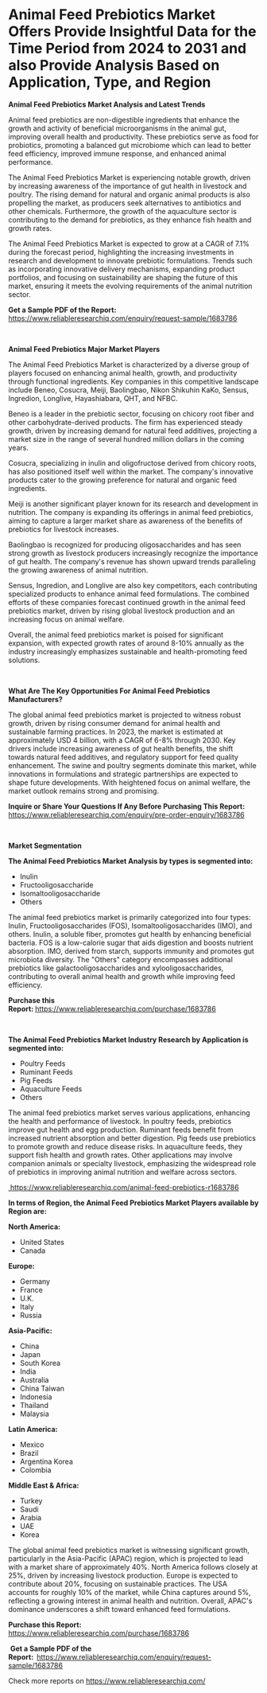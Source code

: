 <p><h1>Animal Feed Prebiotics Market Offers Provide Insightful Data for the Time Period from 2024 to 2031 and also Provide Analysis Based on Application, Type, and Region</h1></p><p><strong>Animal Feed Prebiotics Market Analysis and Latest Trends</strong></p>
<p><p>Animal feed prebiotics are non-digestible ingredients that enhance the growth and activity of beneficial microorganisms in the animal gut, improving overall health and productivity. These prebiotics serve as food for probiotics, promoting a balanced gut microbiome which can lead to better feed efficiency, improved immune response, and enhanced animal performance.</p><p>The Animal Feed Prebiotics Market is experiencing notable growth, driven by increasing awareness of the importance of gut health in livestock and poultry. The rising demand for natural and organic animal products is also propelling the market, as producers seek alternatives to antibiotics and other chemicals. Furthermore, the growth of the aquaculture sector is contributing to the demand for prebiotics, as they enhance fish health and growth rates.</p><p>The Animal Feed Prebiotics Market is expected to grow at a CAGR of 7.1% during the forecast period, highlighting the increasing investments in research and development to innovate prebiotic formulations. Trends such as incorporating innovative delivery mechanisms, expanding product portfolios, and focusing on sustainability are shaping the future of this market, ensuring it meets the evolving requirements of the animal nutrition sector.</p></p>
<p><strong>Get a Sample PDF of the Report:&nbsp;</strong> <a href="https://www.reliableresearchiq.com/enquiry/request-sample/1683786?utm_campaign=99&utm_medium=2&utm_source=Github&utm_content=ia&utm_term=30122024&utm_id=animal-feed-prebiotics">https://www.reliableresearchiq.com/enquiry/request-sample/1683786</a></p>
<p>&nbsp;</p>
<p><strong>Animal Feed Prebiotics Major Market Players</strong></p>
<p><p>The Animal Feed Prebiotics Market is characterized by a diverse group of players focused on enhancing animal health, growth, and productivity through functional ingredients. Key companies in this competitive landscape include Beneo, Cosucra, Meiji, Baolingbao, Nikon Shikuhin KaKo, Sensus, Ingredion, Longlive, Hayashiabara, QHT, and NFBC.</p><p>Beneo is a leader in the prebiotic sector, focusing on chicory root fiber and other carbohydrate-derived products. The firm has experienced steady growth, driven by increasing demand for natural feed additives, projecting a market size in the range of several hundred million dollars in the coming years.</p><p>Cosucra, specializing in inulin and oligofructose derived from chicory roots, has also positioned itself well within the market. The company's innovative products cater to the growing preference for natural and organic feed ingredients.</p><p>Meiji is another significant player known for its research and development in nutrition. The company is expanding its offerings in animal feed prebiotics, aiming to capture a larger market share as awareness of the benefits of prebiotics for livestock increases.</p><p>Baolingbao is recognized for producing oligosaccharides and has seen strong growth as livestock producers increasingly recognize the importance of gut health. The company's revenue has shown upward trends paralleling the growing awareness of animal nutrition.</p><p>Sensus, Ingredion, and Longlive are also key competitors, each contributing specialized products to enhance animal feed formulations. The combined efforts of these companies forecast continued growth in the animal feed prebiotics market, driven by rising global livestock production and an increasing focus on animal welfare.</p><p>Overall, the animal feed prebiotics market is poised for significant expansion, with expected growth rates of around 8-10% annually as the industry increasingly emphasizes sustainable and health-promoting feed solutions.</p></p>
<p>&nbsp;</p>
<p><strong>What Are The Key Opportunities For Animal Feed Prebiotics Manufacturers?</strong></p>
<p><p>The global animal feed prebiotics market is projected to witness robust growth, driven by rising consumer demand for animal health and sustainable farming practices. In 2023, the market is estimated at approximately USD 4 billion, with a CAGR of 6-8% through 2030. Key drivers include increasing awareness of gut health benefits, the shift towards natural feed additives, and regulatory support for feed quality enhancement. The swine and poultry segments dominate this market, while innovations in formulations and strategic partnerships are expected to shape future developments. With heightened focus on animal welfare, the market outlook remains strong and promising.</p></p>
<p><strong>Inquire or Share Your Questions If Any Before Purchasing This Report:</strong> <a href="https://www.reliableresearchiq.com/enquiry/pre-order-enquiry/1683786?utm_campaign=99&utm_medium=2&utm_source=Github&utm_content=ia&utm_term=30122024&utm_id=animal-feed-prebiotics">https://www.reliableresearchiq.com/enquiry/pre-order-enquiry/1683786</a></p>
<p>&nbsp;</p>
<p><strong>Market Segmentation</strong></p>
<p><strong>The Animal Feed Prebiotics Market Analysis by types is segmented into:</strong></p>
<p><ul><li>Inulin</li><li>Fructooligosaccharide</li><li>Isomaltooligosaccharide</li><li>Others</li></ul></p>
<p><p>The animal feed prebiotics market is primarily categorized into four types: Inulin, Fructooligosaccharides (FOS), Isomaltooligosaccharides (IMO), and others. Inulin, a soluble fiber, promotes gut health by enhancing beneficial bacteria. FOS is a low-calorie sugar that aids digestion and boosts nutrient absorption. IMO, derived from starch, supports immunity and promotes gut microbiota diversity. The "Others" category encompasses additional prebiotics like galactooligosaccharides and xylooligosaccharides, contributing to overall animal health and growth while improving feed efficiency.</p></p>
<p><strong>Purchase this Report:&nbsp;</strong><a href="https://www.reliableresearchiq.com/purchase/1683786?utm_campaign=99&utm_medium=2&utm_source=Github&utm_content=ia&utm_term=30122024&utm_id=animal-feed-prebiotics">https://www.reliableresearchiq.com/purchase/1683786</a></p>
<p>&nbsp;</p>
<p><strong>The Animal Feed Prebiotics Market Industry Research by Application is segmented into:</strong></p>
<p><ul><li>Poultry Feeds</li><li>Ruminant Feeds</li><li>Pig Feeds</li><li>Aquaculture Feeds</li><li>Others</li></ul></p>
<p><p>The animal feed prebiotics market serves various applications, enhancing the health and performance of livestock. In poultry feeds, prebiotics improve gut health and egg production. Ruminant feeds benefit from increased nutrient absorption and better digestion. Pig feeds use prebiotics to promote growth and reduce disease risks. In aquaculture feeds, they support fish health and growth rates. Other applications may involve companion animals or specialty livestock, emphasizing the widespread role of prebiotics in improving animal nutrition and welfare across sectors.</p></p>
<p><a href="https://www.reliableresearchiq.com/animal-feed-prebiotics-r1683786?utm_campaign=99&utm_medium=2&utm_source=Github&utm_content=ia&utm_term=30122024&utm_id=animal-feed-prebiotics">&nbsp;https://www.reliableresearchiq.com/animal-feed-prebiotics-r1683786</a></p>
<p><strong>In terms of Region, the Animal Feed Prebiotics Market Players available by Region are:</strong></p>
<p>
    <p> <strong> North America: </strong>
        <ul>
            <li>United States</li>
            <li>Canada</li>
        </ul>
        </p> 
    <p> <strong> Europe: </strong>
        <ul>
            <li>Germany</li>
            <li>France</li>
            <li>U.K.</li>
            <li>Italy</li>
            <li>Russia</li>
        </ul>
        </p> 
    <p> <strong> Asia-Pacific: </strong>
        <ul>
            <li>China</li>
            <li>Japan</li>
            <li>South Korea</li>
            <li>India</li>
            <li>Australia</li>
            <li>China Taiwan</li>
            <li>Indonesia</li>
            <li>Thailand</li>
            <li>Malaysia</li>
        </ul>
        </p> 
    <p> <strong> Latin America: </strong>
        <ul>
            <li>Mexico</li>
            <li>Brazil</li>
            <li>Argentina Korea</li>
            <li>Colombia</li>
        </ul>
        </p> 
    <p> <strong> Middle East & Africa: </strong>
        <ul>
            <li>Turkey</li>
            <li>Saudi</li>
            <li>Arabia</li>
            <li>UAE</li>
            <li>Korea</li>
        </ul>
    </p>
    </p>
<p><p>The global animal feed prebiotics market is witnessing significant growth, particularly in the Asia-Pacific (APAC) region, which is projected to lead with a market share of approximately 40%. North America follows closely at 25%, driven by increasing livestock production. Europe is expected to contribute about 20%, focusing on sustainable practices. The USA accounts for roughly 10% of the market, while China captures around 5%, reflecting a growing interest in animal health and nutrition. Overall, APAC's dominance underscores a shift toward enhanced feed formulations.</p></p>
<p><strong>Purchase this Report: </strong><a href="https://www.reliableresearchiq.com/purchase/1683786?utm_campaign=99&utm_medium=2&utm_source=Github&utm_content=ia&utm_term=30122024&utm_id=animal-feed-prebiotics">https://www.reliableresearchiq.com/purchase/1683786</a></p>
<p>&nbsp;<strong>Get a Sample PDF of the Report:&nbsp;&nbsp;</strong><a href="https://www.reliableresearchiq.com/enquiry/request-sample/1683786?utm_campaign=99&utm_medium=2&utm_source=Github&utm_content=ia&utm_term=30122024&utm_id=animal-feed-prebiotics">https://www.reliableresearchiq.com/enquiry/request-sample/1683786</a></p>
<p><strong></strong></p>
<p>Check more reports on <a href="https://www.reliableresearchiq.com/?utm_campaign=99&utm_medium=2&utm_source=Github&utm_content=ia&utm_term=30122024&utm_id=animal-feed-prebiotics">https://www.reliableresearchiq.com/</a></p>